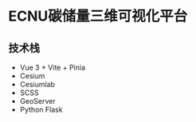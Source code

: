# ECNU碳储量三维可视化平台

## 技术栈

- Vue 3 + Vite + Pinia
- Cesium
- Cesiumlab
- SCSS
- GeoServer
- Python Flask

